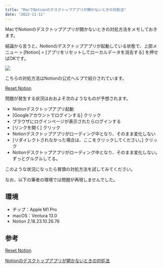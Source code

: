 ```yaml
---
title: "MacでNotionのデスクトップアプリが開かないときの対処法"
date: "2022-11-11"
---
```


MacでNotionのデスクトップアプリが開かないときの対処方法をメモしておきます。

結論から言うと、Notionのデスクトップアプリが起動している状態で、上部メニュー > [Notion] > [アプリをリセットしてローカルデータを消去する] を押せばOKです。

![](https://i.gyazo.com/6a1ead3c4b41765c4d530ac4b2d8433f.png)

こちらの対処方法はNotionの公式ヘルプで紹介されています。

[Reset Notion](https://www.notion.so/help/reset-notion#desktop-apps)

問題が発生する状況はおおよそ次のようなものが予想されます。

- Notionデスクトップアプリ起動
- [Googleアカウントでログインする] クリック
- ブラウザにログインページが表示されたらログインする
- [リンクを開く] クリック
- Notionデスクトップアプリがローディング中となり、そのまま変化しない
- [リダイレクトされなかった場合は、ここをクリックしてください。] クリック
- Notionデスクトップアプリがローディング中となり、そのまま変化しない。ずっとグルグルしてる。

このような状況になったら冒頭の対処方法を試してみてください。

なお、以下の筆者の環境では問題が再現しませんでした。

## 環境

- チップ：Apple M1 Pro
- macOS：Ventura 13.0
- Notion 2.18.23.10.26.76

## 参考

[Reset Notion](https://www.notion.so/help/reset-notion)

[Notionのデスクトップアプリが開かないときの対処法](https://sakait-blog.web.app/posts/Notion/trouble-shooting-notion-desktop-redirect/)